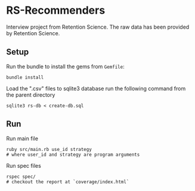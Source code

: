 # RS-Recommenders
Interview project from Retention Science. The raw data has been provided by Retention Science.

## Setup
Run the bundle to install the gems from `Gemfile`:
```shell
bundle install
```

Load the ".csv" files to sqlite3 database run the following command
from the parent directory
```shell
sqlite3 rs-db < create-db.sql
```

## Run
Run main file
```shell
ruby src/main.rb use_id strategy
# where user_id and strategy are program arguments
```

Run spec files
```shell
rspec spec/
# checkout the report at `coverage/index.html`
```
